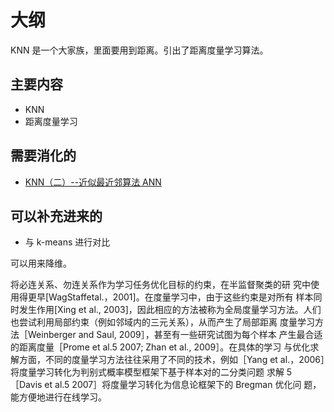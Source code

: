 
# 大纲

KNN 是一个大家族，里面要用到距离。引出了距离度量学习算法。



## 主要内容

- KNN
- 距离度量学习




## 需要消化的

- [KNN（二）--近似最近邻算法 ANN](https://blog.csdn.net/App_12062011/article/details/51986745)

## 可以补充进来的


- 与 k-means 进行对比




可以用来降维。


将必连关系、勿连关系作为学习任务优化目标的约束，在半监督聚类的研 究中使用得更早[WagStaffetal.，2001]。在度量学习中，由于这些约束是对所有 样本同时发生作用[Xing et al., 2003]，因此相应的方法被称为全局度量学习方法。人们也尝试利用局部约束（例如邻域内的三元关系），从而产生了局部距离 度量学习方法［Weinberger and Saul, 2009］，甚至有一些研究试图为每个样本 产生最合适的距离度量［Prome et al.5 2007; Zhan et al., 2009］。在具体的学习 与优化求解方面，不同的度量学习方法往往采用了不同的技术，例如［Yang et al.，2006］将度量学习转化为判别式概率模型框架下基于样本对的二分类问题 求解 5 ［Davis et al.5 2007］将度量学习转化为信息论框架下的 Bregman 优化问 题，能方便地进行在线学习。
